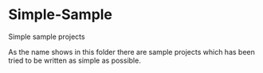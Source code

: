 # Simple-Sample
Simple sample projects

As the name shows in this folder there are sample projects which has been tried to be written as simple as possible.
